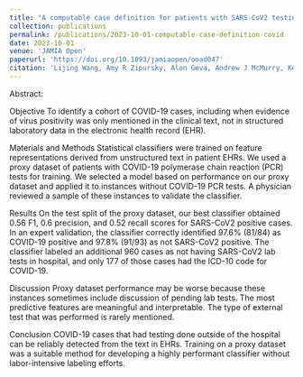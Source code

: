 ```yaml
---
title: "A computable case definition for patients with SARS-CoV2 testing that occurred outside the hospital"
collection: publications
permalink: /publications/2023-10-01-computable-case-definition-covid
date: 2023-10-01
venue: 'JAMIA Open'
paperurl: 'https://doi.org/10.1093/jamiaopen/ooad047'
citation: 'Lijing Wang, Amy R Zipursky, Alon Geva, Andrew J McMurry, Kenneth D Mandl, <b>Timothy A Miller</b>, A computable case definition for patients with SARS-CoV2 testing that occurred outside the hospital, JAMIA Open, Volume 6, Issue 3, October 2023, ooad047'
---
```

Abstract: 

Objective
To identify a cohort of COVID-19 cases, including when evidence of virus positivity was only mentioned in the clinical text, not in structured laboratory data in the electronic health record (EHR).

Materials and Methods
Statistical classifiers were trained on feature representations derived from unstructured text in patient EHRs. We used a proxy dataset of patients with COVID-19 polymerase chain reaction (PCR) tests for training. We selected a model based on performance on our proxy dataset and applied it to instances without COVID-19 PCR tests. A physician reviewed a sample of these instances to validate the classifier.

Results
On the test split of the proxy dataset, our best classifier obtained 0.56 F1, 0.6 precision, and 0.52 recall scores for SARS-CoV2 positive cases. In an expert validation, the classifier correctly identified 97.6% (81/84) as COVID-19 positive and 97.8% (91/93) as not SARS-CoV2 positive. The classifier labeled an additional 960 cases as not having SARS-CoV2 lab tests in hospital, and only 177 of those cases had the ICD-10 code for COVID-19.

Discussion
Proxy dataset performance may be worse because these instances sometimes include discussion of pending lab tests. The most predictive features are meaningful and interpretable. The type of external test that was performed is rarely mentioned.

Conclusion
COVID-19 cases that had testing done outside of the hospital can be reliably detected from the text in EHRs. Training on a proxy dataset was a suitable method for developing a highly performant classifier without labor-intensive labeling efforts.